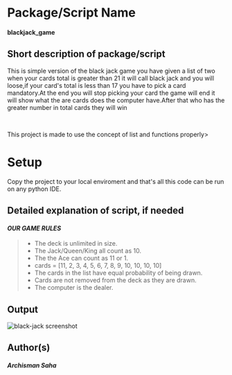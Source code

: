 # Package/Script Name
#### **blackjack_game**
## Short description of package/script

<p>This is simple version of the black jack game  you have given a list of two when your cards total is greater than 21 it will call black jack and you will loose,if your card's total is less than 17 you have to pick a card mandatory.At the end you will stop picking your card the game will end it will show what the are cards does the computer have.After that who has the greater number in total cards they will win</p> </br>

<p> This project is made to use the concept of list and functions properly></p>

# Setup
Copy the project to your local enviroment and that's all this code can be run on any python IDE.
## Detailed explanation of script, if needed

 #### _**OUR GAME RULES**_
 ><ul> 
 ><li> The deck is unlimited in size. </li>
 ><li> The Jack/Queen/King all count as 10.</li>
 ><li> The the Ace can count as 11 or 1.</li>
 ><li> cards = [11, 2, 3, 4, 5, 6, 7, 8, 9, 10, 10, 10, 10]</li>
 ><li> The cards in the list have equal probability of being drawn.</li>
 ><li> Cards are not removed from the deck as they are drawn.</li>
 ><li> The computer is the dealer.</li>
</ul>



## Output

![black-jack screenshot](https://github.com/prathimacode-hub/Awesome_Python_Scripts/blob/454a24fe369dacdaf32353230621b134f616bd98/PyGamesScripts/Black%20Jack%20Game/image/black_jack.PNG)


## Author(s)
##### _Archisman Saha_

